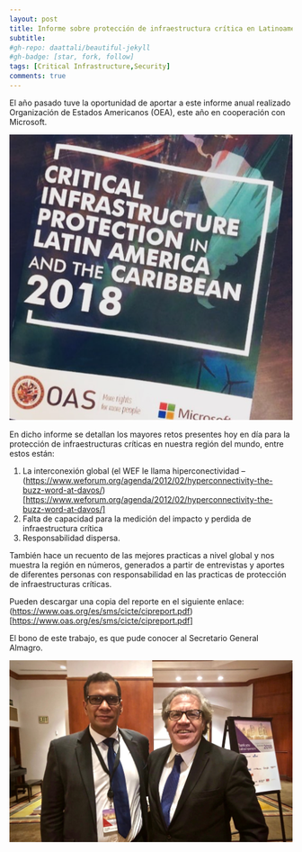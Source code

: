 ```yaml
---
layout: post
title: Informe sobre protección de infraestructura crítica en Latinoamérica y el Caribe 2018
subtitle: 
#gh-repo: daattali/beautiful-jekyll
#gh-badge: [star, fork, follow]
tags: [Critical Infrastructure,Security]
comments: true
---
```


El año pasado tuve la oportunidad de aportar a este informe anual realizado Organización de Estados Americanos (OEA), este año en cooperación con Microsoft.

![Report](../assets/img/screen-shot-2018-04-19-at-11-14-45-am.png)

En dicho informe se detallan los mayores retos presentes hoy en día para la protección de infraestructuras críticas en nuestra región del mundo, entre estos están:

1. La interconexión global (el WEF le llama hiperconectividad – (https://www.weforum.org/agenda/2012/02/hyperconnectivity-the-buzz-word-at-davos/)[https://www.weforum.org/agenda/2012/02/hyperconnectivity-the-buzz-word-at-davos/]
2. Falta de capacidad para la medición del impacto y perdida de infraestructura crítica
3. Responsabilidad dispersa.

También hace un recuento de las mejores practicas a nivel global y nos muestra la región en números, generados a partir de entrevistas y aportes de diferentes personas con responsabilidad en las practicas de protección de infraestructuras críticas.

Pueden descargar una copia del reporte en el siguiente enlace: (https://www.oas.org/es/sms/cicte/cipreport.pdf)[https://www.oas.org/es/sms/cicte/cipreport.pdf]

El bono de este trabajo, es que pude conocer al Secretario General Almagro.

![Almagro](../assets/img/a7214a57-09e3-41c9-ab6e-7db128eb2027-1.jpg)